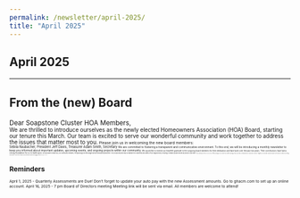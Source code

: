 ```yaml
---
permalink: /newsletter/april-2025/
title: "April 2025"
---
```


## April 2025
---
## From the (new) Board    
<small>Dear Soapstone Cluster HOA Members,  
<small>We are thrilled to introduce ourselves as the newly elected Homeowners Association (HOA) Board, starting our tenure this March. Our team is excited to serve our wonderful community and work together to address the issues that matter most to you.<small>
<small>Please join us in welcoming the new board members:<small>  
Sebila Raubacher, President
Jeff Davis, Treasurer
Adam Smith, Secretary
<small>We are committed to fostering a transparent and communicative environment. To this end, we will be introducing a monthly newsletter to keep you informed about important updates, upcoming events, and ongoing projects within our community.<small>
<small>We would like to extend our heartfelt gratitude to the outgoing board members for their dedication and hard work over the past two years. Their contributions have laid a strong foundation for us to build upon.<small>
<small>We also want to thank you, our community members, for approving the new budget with an increased assessment. This crucial step will help us maintain the cleanliness and safety of our neighborhood, ensuring it remains a place we are all proud to call home.<small>
<small>Your involvement is key to our success. We encourage you to attend our monthly meetings, share your ideas, and participate in community activities. Together, we can make a positive impact and continue to enhance our living environment.<small>
<small>Thank you for your support, and we look forward to a productive and engaging year ahead.<small>
<small>Warm regards, The HOA Board<small>  
## Reminders  
<small>April 1, 2025 - Quarterly Assessments are Due! 
Don’t forget to update your auto pay with the new Assessment amounts. Go to ghacm.com to set up an online account.
April 16, 2025 - 7 pm Board of Directors meeting
Meeting link will be sent via email.
All members are welcome to attend!<small>


